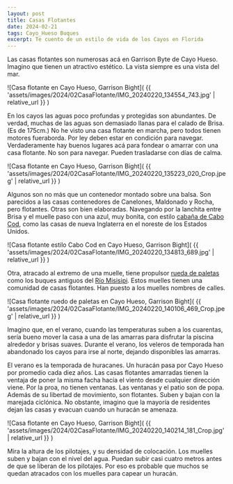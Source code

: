 ```yaml
---
layout: post
title: Casas Flotantes
date: 2024-02-21
tags: Cayo_Hueso Buques
excerpt: Te cuento de un estilo de vida de los Cayos en Florida
---
```


Las casas flotantes son numerosas acá en Garrison Byte de Cayo Hueso.
Imagino que tienen un atractivo estético. La vista siempre es una vista
del mar.

![Casa flotante en Cayo Hueso, Garrison Bight](
  {{ 'assets/images/2024/02CasaFlotante/IMG_20240220_134554_743.jpg' | relative_url }}
)

En los cayos las aguas poco profundas y protegidas son abundantes.
De verdad, muchas de las aguas son demasiado llanas para el calado de
Brisa. (Es de 175cm.) No he visto una casa flotante en marcha, pero
todos tienen motores fueraborda. Por ley deben estar en condición para
navegar. Verdaderamente hay buenos lugares acá para fondear o amarrar con
una casa flotante. No son para navegar. Pueden trasladarse con días de calma.

![Casa flotante en Cayo Hueso, Garrison Bight](
  {{ 'assets/images/2024/02CasaFlotante/IMG_20240220_135223_020_Crop.jpeg' | relative_url }}
)

Algunos son no más que un contenedor montado sobre una balsa. Son parecidos
a las casas contenedores de Canelones, Maldonado y Rocha, pero flotantes.
Otras son bien elaboradas. Navegando por la lanchita entre Brisa y el
muelle paso con una azul, muy bonita, con estilo [cabaña de Cabo Cod][cabo],
como las casas de nueva Inglaterra en el noreste de los Estados Unidos.

[cabo]: https://es.wikipedia.org/wiki/Casa_Cabo_Cod

![Casa flotante estilo Cabo Cod en Cayo Hueso, Garrison Bight](
  {{ 'assets/images/2024/02CasaFlotante/IMG_20240220_134813_689.jpg' | relative_url }}
)

Otra, atracado al extremo de una muelle, tiene propulsor [rueda de
paletas][rdp] como los buques antiguos del [Río Misisipi][río].
Estos muelles tienen una comunidad de casas flotantes. Han puesto a
los muelles nombres de calles.

[rdp]: https://es.wikipedia.org/wiki/Rueda_de_paletas
[río]: https://es.wikipedia.org/wiki/R%C3%ADo_Misisipi

![Casa flotante ruedo de paletas en Cayo Hueso, Garrison Bight](
  {{ 'assets/images/2024/02CasaFlotante/IMG_20240220_140106_469_Crop.jpeg' | relative_url }}
)

Imagino que, en el verano, cuando las temperaturas suben a los cuarentas,
sería bueno mover la casa a una de las amarras para disfrutar la piscina
alrededor y brisas suaves. Durante el verano, los veleros de temporada han
abandonado los cayos para irse al norte, dejando disponibles las amarras.

El verano es la temporada de huracanes. Un huracán pasa por Cayo
Hueso por promedio cada diez años. Las casas flotantes amarradas tienen la
ventaja de poner la  misma facha hacía el viento desde cualquier dirección
viene. Por la proa, no tienen ventanas. Las ventanas y el patio son de popa.
Además de su libertad de movimiento, son flotantes. Suben y bajan con la
marejada ciclónica. No obstante, imagino que la mayoría de residentes dejan las
casas y evacuan cuando un huracán se amenaza.

![Casa flotante en Cayo Hueso, Garrison Bight](
  {{ 'assets/images/2024/02CasaFlotante/IMG_20240220_140214_181_Crop.jpg' | relative_url }}
)

Mira la altura de los pilotajes, y su densidad de colocación. Los muelles
suben y bajan con el nivel del agua. Puedan subir casi cuatro metros antes de
que se liberan de los pilotajes. Por eso es probable que muchos se quedan
atracados con los muelles para capear un huracán.

